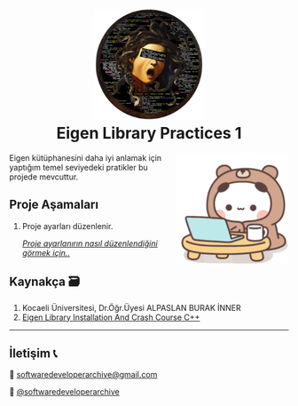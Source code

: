 
<h1 align="center">
  <br>
  <a href="https://github.com/zeynepaslierhan/.NetCoreArchive"><img src="https://github.com/zeynepaslierhan/zeynepaslierhan/blob/main/img/Logo.png" alt="SoftwareDeveloperArchive" width="200"></a>
  <br>
  Eigen Library Practices 1
  <br>
</h1>

<img src="https://github.com/zeynepaslierhan/zeynepaslierhan/blob/main/img/gifs/BanaBenziyor.gif" align="right" height="200">

Eigen kütüphanesini daha iyi anlamak için yaptığım temel seviyedeki pratikler bu projede mevcuttur.

## Proje Aşamaları

1. Proje ayarları düzenlenir.

    [*Proje ayarlanırın nasıl düzenlendiğini görmek için..*](https://github.com/zeynepaslierhan/EiganLibraryPractices/blob/main/README.md#eigen-k%C3%BCt%C3%BCphanesi-temel-bilgiler)










## Kaynakça 🗃️

1. Kocaeli Üniversitesi, Dr.Öğr.Üyesi ALPASLAN BURAK İNNER 
2. [Eigen Library Installation And Crash Course C++](https://www.youtube.com/watch?v=6mMjv-tA5Jk&t=141s)


---


## İletişim :telephone_receiver:

:e-mail:  softwaredeveloperarchive@gmail.com

:iphone: [@softwaredeveloperarchive](https://www.instagram.com/softwaredeveloperarchive/)
